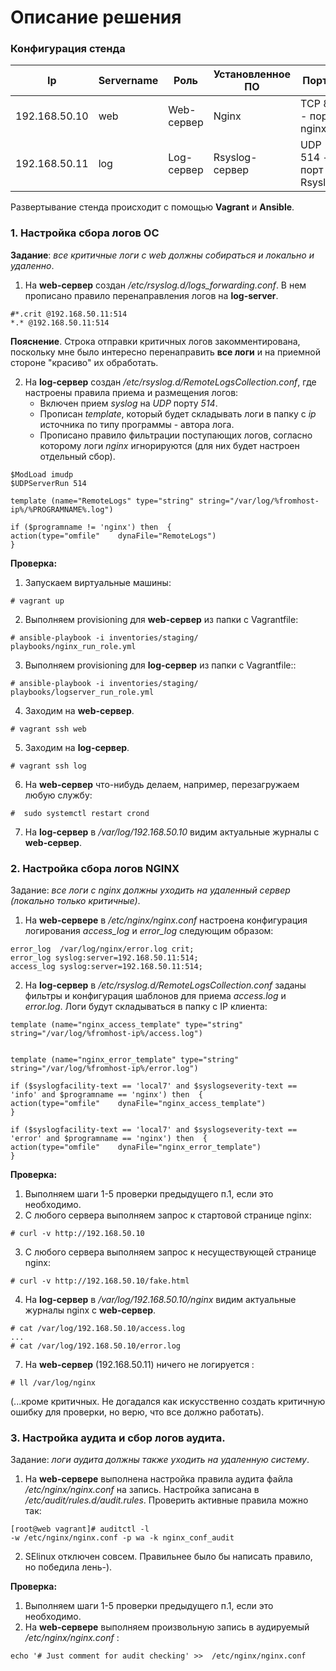 # Описание решения
### Конфигурация стенда
Ip|Servername|Роль|Установленное ПО|Порты
---|---|---|---|---
192.168.50.10|web|Web-сервер|Nginx|TCP 80 - порт nginx
192.168.50.11|log|Log-сервер|Rsyslog-сервер|UDP 514 - порт Rsyslog
Развертывание стенда происходит с помощью __Vagrant__ и __Ansible__.

### 1. Настройка сбора логов ОС
__Задание__: _все критичные логи с web должны собираться и локально и удаленно_.

1. На __web-сервер__ создан _/etc/rsyslog.d/logs_forwarding.conf_. В нем прописано правило перенаправления логов на __log-server__.
```
#*.crit @192.168.50.11:514
*.* @192.168.50.11:514
```
__Пояснение__. Строка отправки критичных логов закомментирована, поскольку мне было интересно перенаправить __все логи__ и на приемной стороне  "красиво" их обработать.

2. На __log-сервер__ создан _/etc/rsyslog.d/RemoteLogsCollection.conf_, где настроены правила приема и размещения логов:
    - Включен прием _syslog_ на _UDP_ порту _514_.
    - Прописан _template_, который будет складывать логи в папку с _ip_ источника по типу программы - автора лога.
    - Прописано правило фильтрации поступающих логов, согласно которому логи _nginx_ игнорируются (для них будет настроен отдельный сбор).
```
$ModLoad imudp
$UDPServerRun 514

template (name="RemoteLogs" type="string" string="/var/log/%fromhost-ip%/%PROGRAMNAME%.log")

if ($programname != 'nginx') then  {
action(type="omfile"    dynaFile="RemoteLogs")
}
```
__Проверка:__
1. Запускаем виртуальные машины:
```
# vagrant up
```
2. Выполняем provisioning для __web-сервер__ из папки с Vagrantfile:
```
# ansible-playbook -i inventories/staging/ playbooks/nginx_run_role.yml
```
3. Выполняем provisioning для __log-сервер__ из папки с Vagrantfile::
```
# ansible-playbook -i inventories/staging/ playbooks/logserver_run_role.yml
```
4. Заходим на __web-сервер__.
```
# vagrant ssh web
```
5. Заходим на __log-сервер__.
```
# vagrant ssh log
```
6. На __web-сервер__ что-нибудь делаем, например, перезагружаем любую службу:
```
#  sudo systemctl restart crond
```
7. На __log-сервер__ в  _/var/log/192.168.50.10_ видим актуальные журналы с __web-cервер__.

### 2. Настройка сбора логов NGINX
Задание: _все логи с nginx должны уходить на удаленный сервер (локально только критичные)_.
1. На __web-сервере__ в  _/etc/nginx/nginx.conf_ настроена конфигурация логирования _access_log_ и _error_log_ следующим образом:
```
error_log  /var/log/nginx/error.log crit;
error_log syslog:server=192.168.50.11:514;
access_log syslog:server=192.168.50.11:514;
```

2. На __log-сервер__  в  _/etc/rsyslog.d/RemoteLogsCollection.conf_ заданы фильтры и конфигурация шаблонов для приема _access.log_ и _error.log_. Логи будут складываться в папку с IP клиента:
```
template (name="nginx_access_template" type="string" string="/var/log/%fromhost-ip%/access.log")


template (name="nginx_error_template" type="string" string="/var/log/%fromhost-ip%/error.log")

if ($syslogfacility-text == 'local7' and $syslogseverity-text == 'info' and $programname == 'nginx') then  {
action(type="omfile"    dynaFile="nginx_access_template")
}

if ($syslogfacility-text == 'local7' and $syslogseverity-text == 'error' and $programname == 'nginx') then  {
action(type="omfile"    dynaFile="nginx_error_template")
}
```
__Проверка:__
1. Выполняем шаги 1-5 проверки предыдущего п.1, если это необходимо.
2. С любого сервера выполняем запрос к стартовой странице nginx:
```
# curl -v http://192.168.50.10
```

3.  С любого сервера выполняем запрос к несуществующей странице nginx:
```
# curl -v http://192.168.50.10/fake.html
```
4. На __log-сервер__ в _/var/log/192.168.50.10/nginx_ видим актуальные журналы nginx с __web-сервер__.
```
# cat /var/log/192.168.50.10/access.log
...
# cat /var/log/192.168.50.10/error.log
```
7. На  __web-сервер__ (192.168.50.11)  ничего не логируется :
```
# ll /var/log/nginx
```
(...кроме критичных. Не догадался как искусственно создать критичную ошибку для проверки, но верю, что все должно работать).

### 3. Настройка аудита и сбор логов аудита.
Задание: _логи аудита должны также уходить на удаленную систему_.
1. На __web-сервере__ выполнена настройка правила аудита файла _/etc/nginx/nginx.conf_ на запись. Настройка записана в   _/etc/audit/rules.d/audit.rules_. Проверить активные правила можно так:

```
[root@web vagrant]# auditctl -l
-w /etc/nginx/nginx.conf -p wa -k nginx_conf_audit
```
2. SElinux отключен совсем. Правильнее было бы написать правило, но победила лень-).


__Проверка:__
1. Выполняем шаги 1-5 проверки предыдущего п.1, если это необходимо.
2. На __web-сервере__ выполняем произвольную запись в аудируемый _/etc/nginx/nginx.conf_ :
```
echo '# Just comment for audit checking' >>  /etc/nginx/nginx.conf
```


